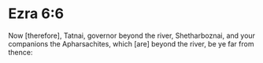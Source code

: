 # Ezra 6:6

Now [therefore], Tatnai, governor beyond the river, Shetharboznai, and your companions the Apharsachites, which [are] beyond the river, be ye far from thence: